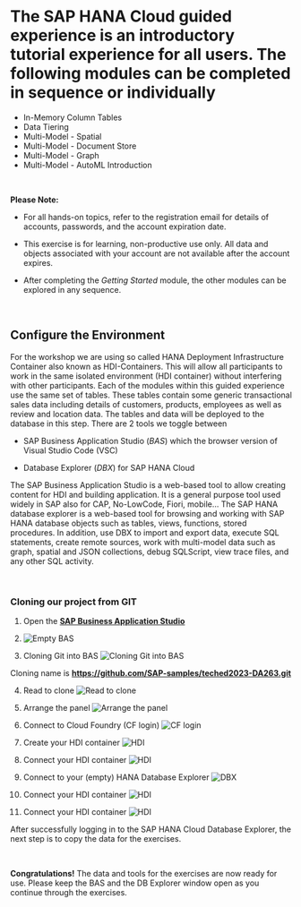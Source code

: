 # The SAP HANA Cloud guided experience is an introductory tutorial experience for all users. The following modules can be completed in sequence or individually

- In-Memory Column Tables
- Data Tiering
- Multi-Model - Spatial
- Multi-Model - Document Store
- Multi-Model - Graph
- Multi-Model - AutoML Introduction

<!---**Important!** For all hands-on topics, please refer to the registration email received for details on accounts, passwords, and the date account expires. -->

</br>

 **Please Note:**

- For all hands-on topics, refer to the registration email for details of accounts, passwords, and the account expiration date.

- This exercise is for learning, non-productive use only. All data and objects associated with your account are not available after the account expires.

- After completing the *Getting Started* module, the other modules can be explored in any sequence.

<!--- **Note** the hands-on in this lesson is compulsory in order to explore any of the SAP HANA Cloud features in this workshop. All features are independent and can be explored in any sequence.--->

</br>

## Configure the Environment

<!---Before starting the lessons, the working environment must first be set up and configured. Get started by logging in to SAP Business Application Studio, then clone the project that will be used during the rest of the guided experience.--->

For the workshop we are using so called HANA Deployment Infrastructure Container also known as HDI-Containers. This will allow all participants to work in the same isolated environment (HDI container) without interfering with other participants.
Each of the modules within this guided experience use the same set of tables. These tables contain some generic transactional sales data including details of customers, products, employees as well as review and location data.
The tables and data will be deployed to the database in this step.
There are 2 tools we toggle between

- SAP Business Application Studio (*BAS*) which the browser version of Visual Studio Code (VSC)

- Database Explorer (*DBX*) for SAP HANA Cloud

The SAP Business Application Studio is a web-based tool to allow creating content for HDI and building application. It is a general purpose tool used widely in SAP also for CAP, No-LowCode, Fiori, mobile...
The SAP HANA database explorer is a web-based tool for browsing and working with SAP HANA database objects such as tables, views, functions, stored procedures. In addition, use DBX to import and export data, execute SQL statements, create remote sources, work with multi-model data such as graph, spatial and JSON collections, debug SQLScript, view trace files, and any other SQL activity.

</br>

### Cloning our project from GIT

1. Open the **[SAP Business Application Studio](https://da263-pj0569xc.ap11cf.applicationstudio.cloud.sap/index.html)**

2. ![Empty BAS](/Exercises_Content/9_0_HC_Intro/IMAGES_DA263/GETTING_STARTED/BAS_EMPTY.png)

3. Cloning Git into BAS
![Cloning Git into BAS](/Exercises_Content/9_0_HC_Intro/IMAGES_DA263/GETTING_STARTED/BAS_3_CLONE.png)

Cloning name is **<https://github.com/SAP-samples/teched2023-DA263.git>**

4. Read to clone
![Read to clone](/Exercises_Content/9_0_HC_Intro/IMAGES_DA263/GETTING_STARTED/BAS_3_CLONE_NAME.png)

5. Arrange the panel
![Arrange the panel](/Exercises_Content/9_0_HC_Intro/IMAGES_DA263/GETTING_STARTED/BAS_5_PROJECT.gif)

6. Connect to Cloud Foundry (CF login)
![CF login](/Exercises_Content/9_0_HC_Intro/IMAGES_DA263/GETTING_STARTED/BAS_6_CF_LOGIN.gif)

7. Create your HDI container
![HDI](/Exercises_Content/9_0_HC_Intro/IMAGES_DA263/GETTING_STARTED/BAS_7_HDI_CREATE.gif)

8. Connect your HDI container
![HDI](/Exercises_Content/9_0_HC_Intro/IMAGES_DA263/GETTING_STARTED/BAS_8_OPEN_DBX.png)

9. Connect to your (empty) HANA Database Explorer
![DBX](/Exercises_Content/9_0_HC_Intro/IMAGES_DA263/GETTING_STARTED/BAS_9_EMPTY_DBX.png)

10. Connect your HDI container
![HDI](/Exercises_Content/9_0_HC_Intro/IMAGES_DA263/GETTING_STARTED/BAS_90_BAS_DEPLOY.png)

11. Connect your HDI container
![HDI](/Exercises_Content/9_0_HC_Intro/IMAGES_DA263/GETTING_STARTED/BAS_91_DBX_TABLES.png)





After successfully logging in to the SAP HANA Cloud Database Explorer, the next step is to copy the data for the exercises.

</br>

**Congratulations!** The data and tools for the exercises are now ready for use. Please keep the BAS and the DB Explorer window open as you continue through the exercises.
<!-- Before starting the exercises, it is recommended to take a look at the next lesson, which introduces the user to the importance and rationale behind using SAP HANA (*'Why'* of HANA). -->
